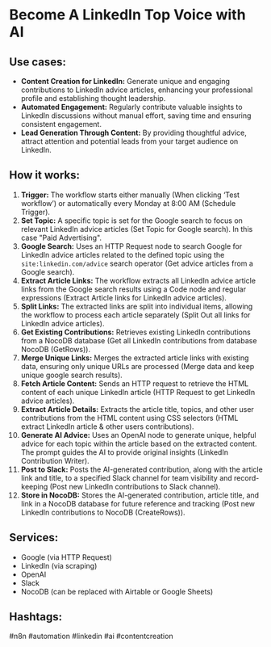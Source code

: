 # Become A LinkedIn Top Voice with AI

## Use cases:

- **Content Creation for LinkedIn:** Generate unique and engaging contributions to LinkedIn advice articles, enhancing your professional profile and establishing thought leadership.
- **Automated Engagement:** Regularly contribute valuable insights to LinkedIn discussions without manual effort, saving time and ensuring consistent engagement.
- **Lead Generation Through Content:** By providing thoughtful advice, attract attention and potential leads from your target audience on LinkedIn.

## How it works:

1.  **Trigger:** The workflow starts either manually (When clicking ‘Test workflow’) or automatically every Monday at 8:00 AM (Schedule Trigger).
2.  **Set Topic:** A specific topic is set for the Google search to focus on relevant LinkedIn advice articles (Set Topic for Google search). In this case "Paid Advertising".
3.  **Google Search:** Uses an HTTP Request node to search Google for LinkedIn advice articles related to the defined topic using the `site:linkedin.com/advice` search operator (Get advice articles from a Google search).
4.  **Extract Article Links:** The workflow extracts all LinkedIn advice article links from the Google search results using a Code node and regular expressions (Extract Article links for LinkedIn advice articles).
5.  **Split Links:** The extracted links are split into individual items, allowing the workflow to process each article separately (Split Out all links for LinkedIn advice articles).
6.  **Get Existing Contributions:** Retrieves existing LinkedIn contributions from a NocoDB database (Get all LinkedIn contributions from database NocoDB (GetRows)).
7.  **Merge Unique Links:** Merges the extracted article links with existing data, ensuring only unique URLs are processed (Merge data and keep unique google search results).
8.  **Fetch Article Content:** Sends an HTTP request to retrieve the HTML content of each unique LinkedIn article (HTTP Request to get LinkedIn advice articles).
9.  **Extract Article Details:** Extracts the article title, topics, and other user contributions from the HTML content using CSS selectors (HTML extract LinkedIn article & other users contributions).
10. **Generate AI Advice:** Uses an OpenAI node to generate unique, helpful advice for each topic within the article based on the extracted content. The prompt guides the AI to provide original insights (LinkedIn Contribution Writer).
11. **Post to Slack:** Posts the AI-generated contribution, along with the article link and title, to a specified Slack channel for team visibility and record-keeping (Post new LinkedIn contributions to Slack channel).
12. **Store in NocoDB:** Stores the AI-generated contribution, article title, and link in a NocoDB database for future reference and tracking (Post new LinkedIn contributions to NocoDB (CreateRows)).

## Services:

-   Google (via HTTP Request)
-   LinkedIn (via scraping)
-   OpenAI
-   Slack
-   NocoDB (can be replaced with Airtable or Google Sheets)

## Hashtags:

#n8n #automation #linkedin #ai #contentcreation
